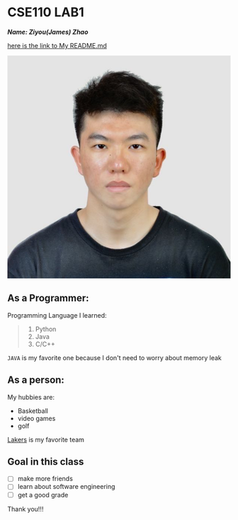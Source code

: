 # CSE110 LAB1
**_Name: Ziyou(James) Zhao_**


[here is the link to My README.md](/README.md)


![image](https://github.com/Jameszzyyyyy/CSE110SP23/blob/main/pic.jpeg)

## As a Programmer:
Programming Language I learned:
> 1. Python
> 2. Java
> 3. C/C++

 `JAVA` is my favorite one because I don't need to worry about memory leak

## As a person:
My hubbies are:
- Basketball
- video games
- golf

[Lakers](https://www.nba.com/lakers?tmd=1) is my favorite team
 


## Goal in this class

- [ ] make more friends
- [ ] learn about software engineering
- [ ] get a good grade

Thank you!!!
